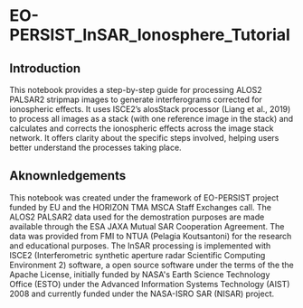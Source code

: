 # EO-PERSIST_InSAR_Ionosphere_Tutorial

**Introduction**
---
This notebook provides a step-by-step guide for processing ALOS2 PALSAR2 stripmap images to generate interferograms corrected for ionospheric effects. It uses ISCE2’s alosStack processor (Liang et al., 2019) to process all images as a stack (with one reference image in the stack) and calculates and corrects the ionospheric effects across the image stack network. It offers clarity about the specific steps involved, helping users better understand the processes taking place. 


**Aknownledgements**
---

This notebook was created under the framework of EO-PERSIST project funded by EU and the HORIZON TMA MSCA Staff Exchanges call. The ALOS2 PALSAR2 data used for the demostration purposes are made available through the ESA JAXA Mutual SAR Cooperation Agreement. The data was provided from FMI to NTUA (Pelagia Koutsantoni) for the research and educational purposes. The InSAR processing is implemented with ISCE2 (Interferometric synthetic aperture radar Scientific Computing Environment 2) software, a open source software under the terms of the the Apache License, initially funded by NASA's Earth Science Technology Office (ESTO) under the Advanced Information Systems Technology (AIST) 2008 and currently funded under the NASA-ISRO SAR (NISAR) project.

